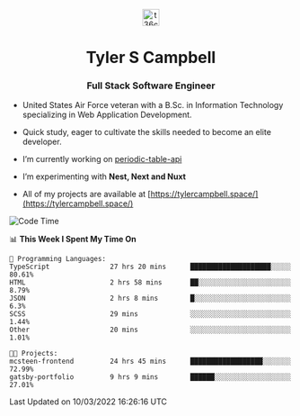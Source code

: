 <p align="center">
<a href="https://www.linkedin.com/in/t36campbell" target="blank"><img align="center" src="https://ik.imagekit.io/t36campbell/Portfolio/linkedin.png.original_m8bbGgPh6.png" alt="t36campbell" height="30" width="30" /></a>
</p>
<h1 align="center">Tyler S Campbell</h1>
<h3 align="center">Full Stack Software Engineer</h3>

* United States Air Force veteran with a B.Sc. in Information Technology specializing in Web Application Development. 

* Quick study, eager to cultivate the skills needed to become an elite developer.

* I’m currently working on [periodic-table-api](https://github.com/t36campbell/periodic-table-api)

* I’m experimenting with **Nest, Next and Nuxt**

* All of my projects are available at [https://tylercampbell.space/](https://tylercampbell.space/)

<!--START_SECTION:waka-->
![Code Time](http://img.shields.io/badge/Code%20Time-1%2C491%20hrs%2022%20mins-blue)

📊 **This Week I Spent My Time On** 

```text
💬 Programming Languages: 
TypeScript               27 hrs 20 mins      ████████████████████░░░░░   80.61% 
HTML                     2 hrs 58 mins       ██░░░░░░░░░░░░░░░░░░░░░░░   8.79% 
JSON                     2 hrs 8 mins        █░░░░░░░░░░░░░░░░░░░░░░░░   6.3% 
SCSS                     29 mins             ░░░░░░░░░░░░░░░░░░░░░░░░░   1.44% 
Other                    20 mins             ░░░░░░░░░░░░░░░░░░░░░░░░░   1.01%

🐱‍💻 Projects: 
mcsteen-frontend         24 hrs 45 mins      ██████████████████░░░░░░░   72.99% 
gatsby-portfolio         9 hrs 9 mins        ██████░░░░░░░░░░░░░░░░░░░   27.01%

```


 Last Updated on 10/03/2022 16:26:16 UTC
<!--END_SECTION:waka-->
